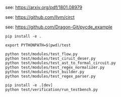 see: https://arxiv.org/pdf/1801.08979

see: https://github.com/llvm/circt

see: https://github.com/Dragon-Git/pycde_example

```shell
pip install -e .

export PYTHONPATH=$(pwd)/test

python test/modules/test_flow.py
python test/modules/test_ciruit_deser.py
python test/modules/test_ast_to_formal_circuit.py  
python test/modules/test_regex_normalizer.py
python test/modules/test_builder.py                
python test/modules/test_regex_parser.py

pip install -e .[dev]
python test/verification/run_testbench.py
```
